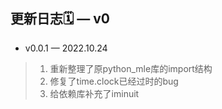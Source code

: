 ## 更新日志🗓 — v0

* v0.0.1 — 2022.10.24
> 1. 重新整理了原python_mle库的import结构
> 1. 修复了time.clock已经过时的bug
> 1. 给依赖库补充了iminuit